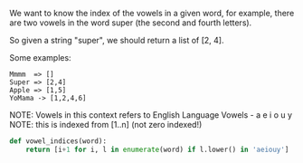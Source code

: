 We want to know the index of the vowels in a given word, for example, there are two vowels in the word super (the second and fourth letters).

So given a string "super", we should return a list of [2, 4].

Some examples:
```
Mmmm  => []  
Super => [2,4]  
Apple => [1,5]  
YoMama -> [1,2,4,6]  
```    
NOTE: Vowels in this context refers to English Language Vowels - a e i o u y  
NOTE: this is indexed from [1..n] (not zero indexed!)
```py
def vowel_indices(word):
	return [i+1 for i, l in enumerate(word) if l.lower() in 'aeiouy']
```
